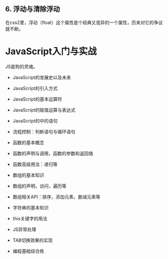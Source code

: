 ## 6. 浮动与清除浮动

在css2里，浮动（float）这个属性是个经典又诡异的一个属性，历来对它的争议就不断。



























# JavaScript入门与实战

JS是狗的灵魂。

 -  JavaScript的发展史以及未来

 -  JavaScript的引入方式

 -  JavaScript的基本运算符

 - JavaScript的赋值运算与表达式

 - JavaScript的中的语句

 - 流程控制：判断语句与循环语句

 - 函数的基本概念

 - 函数的声明与调用，函数的参数和返回值

 - 函数高级用法：递归等

 - 数组的基本知识

 - 数组的声明，访问，遍历等

 - 数组相关API：排序，添加元素，删减元素等

 - 字符串的基本知识

 - this关键字的用法

 - JS异常处理

 - TAB切换效果的实现

 - 编程基础综合练
